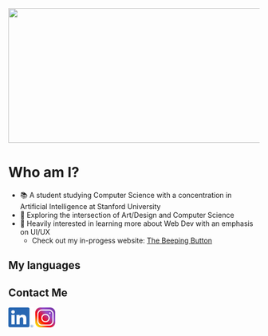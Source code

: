 <img src="./intro.gif" width="1000" height="270">

# Who am I?
- :books: A student studying Computer Science with a concentration in Artificial Intelligence at Stanford University 
- :art: Exploring the intersection of Art/Design and Computer Science
- :mag_right: Heavily interested in learning more about Web Dev with an emphasis on UI/UX
  - Check out my in-progess website: <a href="">The Beeping Button</a>

## My languages

## Contact Me
<a href="https://linkedin.com/jack-michaels"><img src="./images/linkedin.png" width="50" height="40"></a>
<a href="https://instagram.com/jackfm23"><img src="./images/instagram.jpeg" width="40" height="40"></a>
